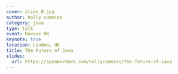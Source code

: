 ```yaml
---
cover: slide_0.jpg
author: holly cummins
category: java
type: talk
event: Devoxx UK
keynote: true
location: London, UK
title: The Future of Java
slides:
  url: https://speakerdeck.com/hollycummins/the-future-of-java
---
```


